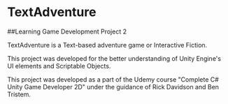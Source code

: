 # TextAdventure
##Learning Game Development Project 2

TextAdventure is a Text-based adventure game or Interactive Fiction. 

This project was developed for the better understanding of Unity Engine's UI elements and Scriptable Objects.

This project was developed as a part of the Udemy course "Complete C# Unity Game Developer 2D" under the guidance of Rick Davidson and Ben Tristem.
